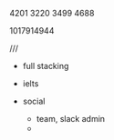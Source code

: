 
4201  3220  3499  4688



1017914944

///
- full stacking 
- ielts
- social 

	- team, slack admin
	- 
